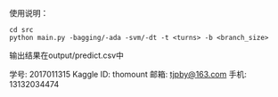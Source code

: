 使用说明：

	cd src
	python main.py -bagging/-ada -svm/-dt -t <turns> -b <branch_size>

输出结果在output/predict.csv中


学号: 2017011315
Kaggle ID: thomount
邮箱: tjpby@163.com
手机: 13132034474
